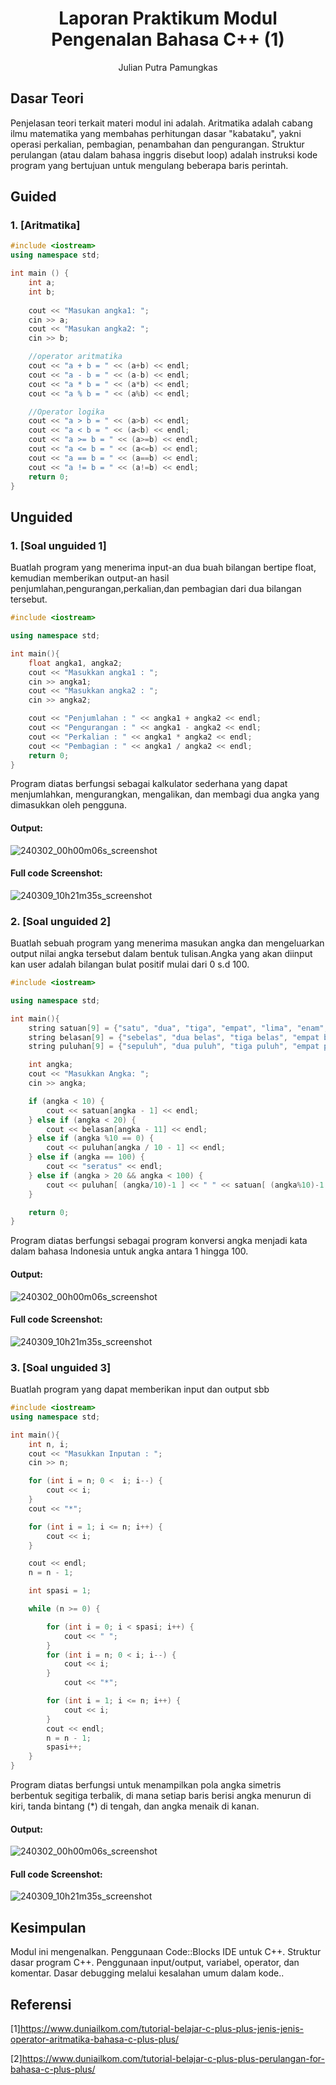 # <h1 align="center">Laporan Praktikum Modul Pengenalan Bahasa C++ (1)</h1>
<p align="center">Julian Putra Pamungkas </p>

## Dasar Teori

Penjelasan teori terkait materi modul ini adalah. Aritmatika adalah cabang ilmu matematika yang membahas perhitungan dasar "kabataku", yakni operasi perkalian, pembagian, penambahan dan pengurangan. Struktur perulangan (atau dalam bahasa inggris disebut loop) adalah instruksi kode program yang bertujuan untuk mengulang beberapa baris perintah.

## Guided 

### 1. [Aritmatika]

```C++
#include <iostream>
using namespace std;

int main () {
    int a;
    int b;
    
    cout << "Masukan angka1: ";
    cin >> a;
    cout << "Masukan angka2: ";
    cin >> b;

    //operator aritmatika
    cout << "a + b = " << (a+b) << endl;
    cout << "a - b = " << (a-b) << endl;
    cout << "a * b = " << (a*b) << endl;
    cout << "a % b = " << (a%b) << endl;

    //Operator logika
    cout << "a > b = " << (a>b) << endl;
    cout << "a < b = " << (a<b) << endl;
    cout << "a >= b = " << (a>=b) << endl;
    cout << "a <= b = " << (a<=b) << endl;
    cout << "a == b = " << (a==b) << endl;
    cout << "a != b = " << (a!=b) << endl;
    return 0;
}
```
## Unguided 

### 1. [Soal unguided 1]

Buatlah program yang menerima input-an dua buah bilangan bertipe float, kemudian memberikan output-an hasil 
penjumlahan,pengurangan,perkalian,dan pembagian dari dua bilangan tersebut.

```C++
#include <iostream>

using namespace std;

int main(){
    float angka1, angka2;
    cout << "Masukkan angka1 : ";
    cin >> angka1;
    cout << "Masukkan angka2 : ";
    cin >> angka2;

    cout << "Penjumlahan : " << angka1 + angka2 << endl;
    cout << "Pengurangan : " << angka1 - angka2 << endl;
    cout << "Perkalian : " << angka1 * angka2 << endl;
    cout << "Pembagian : " << angka1 / angka2 << endl;
    return 0;
}
```
Program diatas berfungsi sebagai kalkulator sederhana yang dapat menjumlahkan, mengurangkan, mengalikan, dan membagi dua angka yang dimasukkan oleh pengguna.

#### Output:
![240302_00h00m06s_screenshot](https://github.com/julian123-dev/103112400241_Julian_Putra_Pamungkas/blob/main/foto/soal-1.png)


#### Full code Screenshot:
![240309_10h21m35s_screenshot](https://github.com/julian123-dev/103112400241_Julian_Putra_Pamungkas/blob/main/foto/full-soal-1.png)

### 2. [Soal unguided 2]

Buatlah sebuah program yang menerima masukan angka dan mengeluarkan output nilai angka tersebut dalam bentuk tulisan.Angka yang akan diinput kan user adalah bilangan bulat positif mulai dari 0 s.d 100.

```C++
#include <iostream>

using namespace std;

int main(){
    string satuan[9] = {"satu", "dua", "tiga", "empat", "lima", "enam", "tujuh", "delapan", "sembilan",};
    string belasan[9] = {"sebelas", "dua belas", "tiga belas", "empat belas", "lima belas", "enam belas", "tujuh belas", "delapan belas", "sembilan belas"};
    string puluhan[9] = {"sepuluh", "dua puluh", "tiga puluh", "empat puluh", "lima puluh", "enam puluh", "tujuh puluh", "delapan puluh", "sembilan puluh"};

    int angka;
    cout << "Masukkan Angka: ";
    cin >> angka;

    if (angka < 10) {
        cout << satuan[angka - 1] << endl;
    } else if (angka < 20) {
        cout << belasan[angka - 11] << endl;
    } else if (angka %10 == 0) {
        cout << puluhan[angka / 10 - 1] << endl;
    } else if (angka == 100) {
        cout << "seratus" << endl;
    } else if (angka > 20 && angka < 100) {
        cout << puluhan[ (angka/10)-1 ] << " " << satuan[ (angka%10)-1 ] << endl;
    }

    return 0;
} 
```
Program diatas berfungsi sebagai program konversi angka menjadi kata dalam bahasa Indonesia untuk angka antara 1 hingga 100.

#### Output:
![240302_00h00m06s_screenshot](https://github.com/julian123-dev/103112400241_Julian_Putra_Pamungkas/blob/main/foto/soal2.png)


#### Full code Screenshot:
![240309_10h21m35s_screenshot](https://github.com/julian123-dev/103112400241_Julian_Putra_Pamungkas/blob/main/foto/full-soal2.png)

### 3. [Soal unguided 3]

Buatlah program yang dapat memberikan input dan output sbb

```C++
#include <iostream>
using namespace std;

int main(){
    int n, i;
    cout << "Masukkan Inputan : ";
    cin >> n;

    for (int i = n; 0 <  i; i--) {
        cout << i;
    } 
    cout << "*";

    for (int i = 1; i <= n; i++) {
        cout << i;
    }

    cout << endl;
    n = n - 1;

    int spasi = 1;

    while (n >= 0) {

        for (int i = 0; i < spasi; i++) {
            cout << " ";
        }
        for (int i = n; 0 < i; i--) {
            cout << i;
        } 
            cout << "*";

        for (int i = 1; i <= n; i++) {
            cout << i;
        } 
        cout << endl;
        n = n - 1;
        spasi++;
    }
} 
```
Program diatas berfungsi untuk menampilkan pola angka simetris berbentuk segitiga terbalik,
di mana setiap baris berisi angka menurun di kiri, tanda bintang (*) di tengah, dan angka menaik di kanan.

#### Output:
![240302_00h00m06s_screenshot](https://github.com/julian123-dev/103112400241_Julian_Putra_Pamungkas/blob/main/foto/soal3.png)


#### Full code Screenshot:
![240309_10h21m35s_screenshot](https://github.com/julian123-dev/103112400241_Julian_Putra_Pamungkas/blob/main/foto/full-soal3.png)


## Kesimpulan
Modul ini mengenalkan. Penggunaan Code::Blocks IDE untuk C++.
Struktur dasar program C++.
Penggunaan input/output, variabel, operator, dan komentar.
Dasar debugging melalui kesalahan umum dalam kode..

## Referensi
[1]https://www.duniailkom.com/tutorial-belajar-c-plus-plus-jenis-jenis-operator-aritmatika-bahasa-c-plus-plus/

[2]https://www.duniailkom.com/tutorial-belajar-c-plus-plus-perulangan-for-bahasa-c-plus-plus/